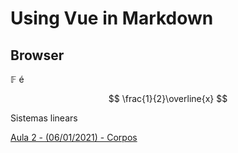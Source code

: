 # Using Vue in Markdown

## Browser

$\mathbb{F}$ é

$$
\frac{1}{2}\overline{x}
$$

Sistemas linears

[Aula 2 - (06/01/2021) - Corpos](https://www.youtube.com/watch?v=z9GZVGrg1As)

##
